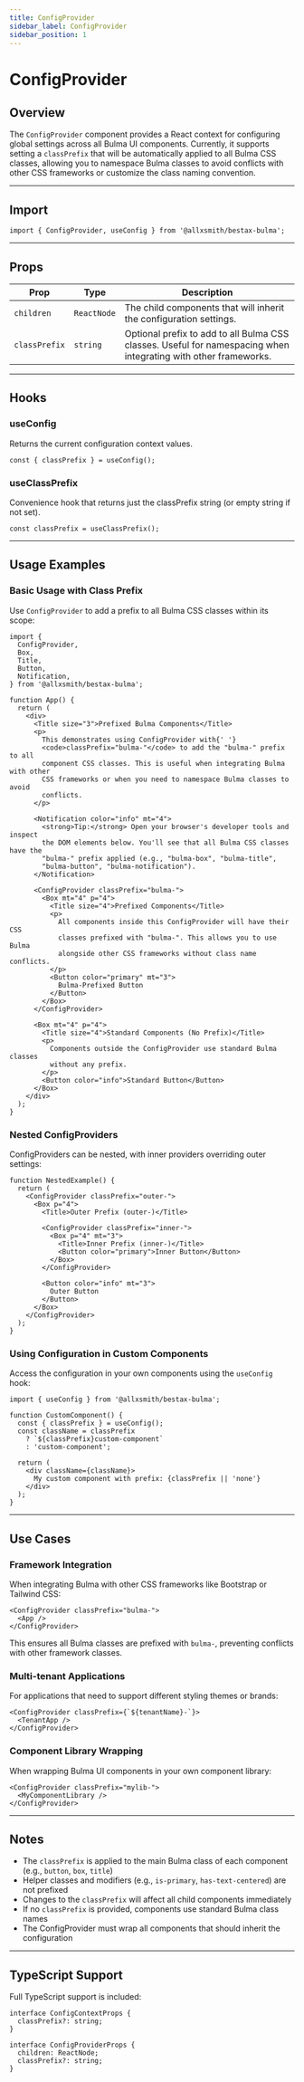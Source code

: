 ```yaml
---
title: ConfigProvider
sidebar_label: ConfigProvider
sidebar_position: 1
---
```


# ConfigProvider

## Overview

The `ConfigProvider` component provides a React context for configuring global settings across all Bulma UI components. Currently, it supports setting a `classPrefix` that will be automatically applied to all Bulma CSS classes, allowing you to namespace Bulma classes to avoid conflicts with other CSS frameworks or customize the class naming convention.

---

## Import

```tsx
import { ConfigProvider, useConfig } from '@allxsmith/bestax-bulma';
```

---

## Props

| Prop          | Type        | Description                                                                                                     |
| ------------- | ----------- | --------------------------------------------------------------------------------------------------------------- |
| `children`    | `ReactNode` | The child components that will inherit the configuration settings.                                              |
| `classPrefix` | `string`    | Optional prefix to add to all Bulma CSS classes. Useful for namespacing when integrating with other frameworks. |

---

## Hooks

### useConfig

Returns the current configuration context values.

```tsx
const { classPrefix } = useConfig();
```

### useClassPrefix

Convenience hook that returns just the classPrefix string (or empty string if not set).

```tsx
const classPrefix = useClassPrefix();
```

---

## Usage Examples

### Basic Usage with Class Prefix

Use `ConfigProvider` to add a prefix to all Bulma CSS classes within its scope:

```tsx
import {
  ConfigProvider,
  Box,
  Title,
  Button,
  Notification,
} from '@allxsmith/bestax-bulma';

function App() {
  return (
    <div>
      <Title size="3">Prefixed Bulma Components</Title>
      <p>
        This demonstrates using ConfigProvider with{' '}
        <code>classPrefix="bulma-"</code> to add the "bulma-" prefix to all
        component CSS classes. This is useful when integrating Bulma with other
        CSS frameworks or when you need to namespace Bulma classes to avoid
        conflicts.
      </p>

      <Notification color="info" mt="4">
        <strong>Tip:</strong> Open your browser's developer tools and inspect
        the DOM elements below. You'll see that all Bulma CSS classes have the
        "bulma-" prefix applied (e.g., "bulma-box", "bulma-title",
        "bulma-button", "bulma-notification").
      </Notification>

      <ConfigProvider classPrefix="bulma-">
        <Box mt="4" p="4">
          <Title size="4">Prefixed Components</Title>
          <p>
            All components inside this ConfigProvider will have their CSS
            classes prefixed with "bulma-". This allows you to use Bulma
            alongside other CSS frameworks without class name conflicts.
          </p>
          <Button color="primary" mt="3">
            Bulma-Prefixed Button
          </Button>
        </Box>
      </ConfigProvider>

      <Box mt="4" p="4">
        <Title size="4">Standard Components (No Prefix)</Title>
        <p>
          Components outside the ConfigProvider use standard Bulma classes
          without any prefix.
        </p>
        <Button color="info">Standard Button</Button>
      </Box>
    </div>
  );
}
```

### Nested ConfigProviders

ConfigProviders can be nested, with inner providers overriding outer settings:

```tsx
function NestedExample() {
  return (
    <ConfigProvider classPrefix="outer-">
      <Box p="4">
        <Title>Outer Prefix (outer-)</Title>

        <ConfigProvider classPrefix="inner-">
          <Box p="4" mt="3">
            <Title>Inner Prefix (inner-)</Title>
            <Button color="primary">Inner Button</Button>
          </Box>
        </ConfigProvider>

        <Button color="info" mt="3">
          Outer Button
        </Button>
      </Box>
    </ConfigProvider>
  );
}
```

### Using Configuration in Custom Components

Access the configuration in your own components using the `useConfig` hook:

```tsx
import { useConfig } from '@allxsmith/bestax-bulma';

function CustomComponent() {
  const { classPrefix } = useConfig();
  const className = classPrefix
    ? `${classPrefix}custom-component`
    : 'custom-component';

  return (
    <div className={className}>
      My custom component with prefix: {classPrefix || 'none'}
    </div>
  );
}
```

---

## Use Cases

### Framework Integration

When integrating Bulma with other CSS frameworks like Bootstrap or Tailwind CSS:

```tsx
<ConfigProvider classPrefix="bulma-">
  <App />
</ConfigProvider>
```

This ensures all Bulma classes are prefixed with `bulma-`, preventing conflicts with other framework classes.

### Multi-tenant Applications

For applications that need to support different styling themes or brands:

```tsx
<ConfigProvider classPrefix={`${tenantName}-`}>
  <TenantApp />
</ConfigProvider>
```

### Component Library Wrapping

When wrapping Bulma UI components in your own component library:

```tsx
<ConfigProvider classPrefix="mylib-">
  <MyComponentLibrary />
</ConfigProvider>
```

---

## Notes

- The `classPrefix` is applied to the main Bulma class of each component (e.g., `button`, `box`, `title`)
- Helper classes and modifiers (e.g., `is-primary`, `has-text-centered`) are not prefixed
- Changes to the `classPrefix` will affect all child components immediately
- If no `classPrefix` is provided, components use standard Bulma class names
- The ConfigProvider must wrap all components that should inherit the configuration

---

## TypeScript Support

Full TypeScript support is included:

```tsx
interface ConfigContextProps {
  classPrefix?: string;
}

interface ConfigProviderProps {
  children: ReactNode;
  classPrefix?: string;
}
```
